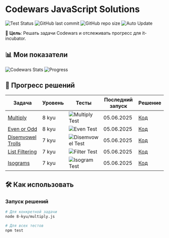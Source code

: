# Codewars JavaScript Solutions

![Test Status](https://github.com/Alma-Nemi/codewars/actions/workflows/test.yml/badge.svg)
![GitHub last commit](https://img.shields.io/github/last-commit/Alma-Nemi/codewars?color=blue)
![GitHub repo size](https://img.shields.io/github/repo-size/Alma-Nemi/codewars?color=lightgrey)
![Auto Update](https://img.shields.io/badge/status-auto--updated-success)

📌 **Цель**: Решать задачи Codewars и отслеживать прогресс для it-incubator.

## 📊 Мои показатели
![Codewars Stats](https://www.codewars.com/users/Alma-Nemi/badges/large)
![Progress](https://progress-bar.dev/85/?title=Completion)

## 🚀 Прогресс решений

| Задача                   | Уровень | Тесты | Последний запуск | Решение |
|--------------------------|---------|-------|------------------|---------|
| [Multiply](https://www.codewars.com/kata/50654ddff44f800200000004) | 8 kyu | ![Multiply Test](https://github.com/Alma-Nemi/codewars/actions/workflows/test.yml/badge.svg?event=push&branch=main) | 05.06.2025 | [Код](8-kyu/multiply.js) |
| [Even or Odd](https://www.codewars.com/kata/53da3dbb4a5168369a0000fe) | 8 kyu | ![Even Test](https://github.com/Alma-Nemi/codewars/actions/workflows/test.yml/badge.svg?event=push&branch=main) | 05.06.2025 | [Код](8-kyu/evenOrOdd.js) |
| [Disemvowel Trolls](https://www.codewars.com/kata/52fba66badcd10859f00097e) | 7 kyu | ![Disemvowel Test](https://github.com/Alma-Nemi/codewars/actions/workflows/test.yml/badge.svg?event=push&branch=main) | 05.06.2025 | [Код](7-kyu/disemvowel-trolls.js) |
| [List Filtering](https://www.codewars.com/kata/53dbd5315a3c69eed20002dd) | 7 kyu | ![Filter Test](https://github.com/Alma-Nemi/codewars/actions/workflows/test.yml/badge.svg?event=push&branch=main) | 05.06.2025 | [Код](7-kyu/list-filtering.js) |
| [Isograms](https://www.codewars.com/kata/54ba84be607a92aa900000f1) | 7 kyu | ![Isogram Test](https://github.com/Alma-Nemi/codewars/actions/workflows/test.yml/badge.svg?event=push&branch=main) | 05.06.2025 | [Код](7-kyu/isograms.js) |

## 🛠 Как использовать

### Запуск решений
```bash
# Для конкретной задачи
node 8-kyu/multiply.js

# Для всех тестов
npm test
